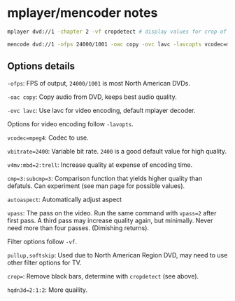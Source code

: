 mplayer/mencoder notes
======================

```bash
mplayer dvd://1 -chapter 2 -vf cropdetect # display values for crop of black bars
```

```bash
mencode dvd://1 -ofps 24000/1001 -oac copy -ovc lavc -lavcopts vcodec=mpeg4:vbitrate=2400:v4mv:mbd=2:trell:cmp=3:subcmp=3:autoaspect:vpass=1 -vf pullup,softskip,crop=720:352:0:62,hqdn3d=2:1:2 -o movie.avi
```

Options details
---------------

`-ofps`: FPS of output, `24000/1001` is most North American DVDs.

`-oac copy`: Copy audio from DVD, keeps best audio quality.

`-ovc lavc`: Use lavc for video encoding, default mplayer decoder.


Options for video encoding follow `-lavopts`.


`vcodec=mpeg4`: Codec to use.

`vbitrate=2400`: Variable bit rate. `2400` is a good default value for high quality.

`v4mv:mbd=2:trell`: Increase quality at expense of encoding time.

`cmp=3:subcmp=3`: Comparison function that yields higher quality than defatuls. Can experiment (see man page for possible values).

`autoaspect`: Automatically adjust aspect

`vpass`: The pass on the video. Run the same command with `vpass=2` after first pass. A third pass may increase quality again, but minimally. Never need more than four passes. (Dimishing returns).


Filter options follow `-vf`.


`pullup,softskip`: Used due to North American Region DVD, may need to use other filter options for TV.

`crop=`: Remove black bars, determine with `cropdetect` (see above).

`hqdn3d=2:1:2`: More quaility.
